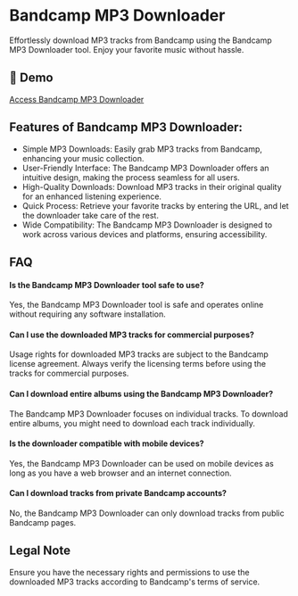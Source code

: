 # Bandcamp MP3 Downloader

Effortlessly download MP3 tracks from Bandcamp using the Bandcamp MP3 Downloader tool. Enjoy your favorite music without hassle.

## 🔗 Demo

[Access Bandcamp MP3 Downloader](https://imgpanda.com/bandcamp-mp3-downloader/)

## Features of Bandcamp MP3 Downloader:

- Simple MP3 Downloads: Easily grab MP3 tracks from Bandcamp, enhancing your music collection.
- User-Friendly Interface: The Bandcamp MP3 Downloader offers an intuitive design, making the process seamless for all users.
- High-Quality Downloads: Download MP3 tracks in their original quality for an enhanced listening experience.
- Quick Process: Retrieve your favorite tracks by entering the URL, and let the downloader take care of the rest.
- Wide Compatibility: The Bandcamp MP3 Downloader is designed to work across various devices and platforms, ensuring accessibility.

## FAQ

#### Is the Bandcamp MP3 Downloader tool safe to use?

Yes, the Bandcamp MP3 Downloader tool is safe and operates online without requiring any software installation.

#### Can I use the downloaded MP3 tracks for commercial purposes?

Usage rights for downloaded MP3 tracks are subject to the Bandcamp license agreement. Always verify the licensing terms before using the tracks for commercial purposes.

#### Can I download entire albums using the Bandcamp MP3 Downloader?

The Bandcamp MP3 Downloader focuses on individual tracks. To download entire albums, you might need to download each track individually.

#### Is the downloader compatible with mobile devices?

Yes, the Bandcamp MP3 Downloader can be used on mobile devices as long as you have a web browser and an internet connection.

#### Can I download tracks from private Bandcamp accounts?

No, the Bandcamp MP3 Downloader can only download tracks from public Bandcamp pages.

## Legal Note

Ensure you have the necessary rights and permissions to use the downloaded MP3 tracks according to Bandcamp's terms of service.
